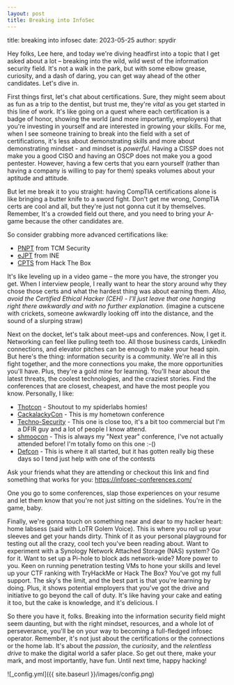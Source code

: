 ```yaml
---
layout: post
title: Breaking into InfoSec
---
```

title: breaking into infosec
date: 2023-05-25
author: spydir

Hey folks, Lee here, and today we're diving headfirst into a topic that I get asked about a lot – breaking into the wild, wild west of the information security field. It's not a walk in the park, but with some elbow grease, curiosity, and a dash of daring, you can get way ahead of the other candidates. Let's dive in.

First things first, let's chat about certifications. Sure, they might seem about as fun as a trip to the dentist, but trust me, they're _vital_ as you get started in this line of work. It's like going on a quest where each certification is a badge of honor, showing the world (and more importantly, employers) that you're investing in yourself and are interested in growing your skills. For me, when I see someone training to break into the field with a set of certifications, it's less about demonstrating skills and more about demonstrating mindset - and mindset is _powerful_. Having a CISSP does not make you a good CISO and having an OSCP does not make you a good pentester. However, having a few certs that you earn yourself (rather than having a company is willing to pay for them) speaks volumes about your aptitude and attitude. 

But let me break it to you straight: having CompTIA certifications alone is like bringing a butter knife to a sword fight. Don't get me wrong, CompTIA certs are cool and all, but they're just not gonna cut it by themselves. Remember, It's a crowded field out there, and you need to bring your A-game because the other candidates are. 

So consider grabbing more advanced certifications like: 
- [PNPT](https://certifications.tcm-sec.com/) from TCM Security 
- [eJPT](https://my.ine.com/certifications) from INE 
- [CPTS](https://academy.hackthebox.com/preview/certifications) from Hack The Box

It's like leveling up in a video game – the more you have, the stronger you get. When I interview people, I really want to hear the story around why they chose those certs and what the hardest thing was about earning them. _Also, avoid the Certified Ethical Hacker (CEH) - I’ll just leave that one hanging right there awkwardly and with no further explanation._ (imagine a cutscene with crickets, someone awkwardly looking off into the distance, and the sound of a slurping straw)

Next on the docket, let's talk about meet-ups and conferences. Now, I get it. Networking can feel like pulling teeth too. All those business cards, LinkedIn connections, and elevator pitches can be enough to make your head spin. But here's the thing: information security is a community. We're all in this fight together, and the more connections you make, the more opportunities you'll have. Plus, they're a gold mine for learning. You'll hear about the latest threats, the coolest technologies, and the craziest stories. Find the conferences that are closest, cheapest, and have the most people you know. Personally, I like: 

- [Thotcon](https://www.thotcon.org/)  - Shoutout to my spiderlabs homies!
- [CackalackyCon](https://cackalackycon.org/) - This is my hometown conference
- [Techno-Security](https://www.technosecurity.us/) - This one is close too, it's a bit too commercial but I'm a DFIR guy and a lot of people I know attend. 
- [shmoocon](https://www.shmoocon.org/) - This is always my "Next year" conference, I've not actually attended before! I'm totally fomo on this one :-()
- [Defcon](https://www.defcon.org) - This is where it all started, but it has gotten really big these days so I tend just help with one of the contests

Ask your friends what they are attending or checkout this link and find something that works for you: https://infosec-conferences.com/


One you go to some conferences, slap those experiences on your resume and let them know that you're not just sitting on the sidelines. You're in the game, baby.

Finally, we're gonna touch on something near and dear to my hacker heart: home labsess (said with LoTR Golem Voice). This is where you roll up your sleeves and get your hands dirty. Think of it as your personal playground for testing out all the crazy, cool tech you've been reading about. Want to experiment with a Synology Network Attached Storage (NAS) system? Go for it. Want to set up a Pi-hole to block ads network-wide? More power to you. Keen on running penetration testing VMs to hone your skills and level up your CTF ranking with TryHackMe or Hack The Box? You've got my full support. The sky's the limit, and the best part is that you're learning by doing. Plus, it shows potential employers that you've got the drive and initiative to go beyond the call of duty. It's like having your cake and eating it too, but the cake is knowledge, and it's delicious.
I

So there you have it, folks. Breaking into the information security field might seem daunting, but with the right mindset, resources, and a whole lot of perseverance, you'll be on your way to becoming a full-fledged infosec operator. Remember, it's not just about the certifications or the connections or the home lab. It's about the _passion_, the _curiosity_, and the _relentless drive_ to make the digital world a safer place. So get out there, make your mark, and most importantly, have fun. Until next time, happy hacking!


![_config.yml]({{ site.baseurl }}/images/config.png)
